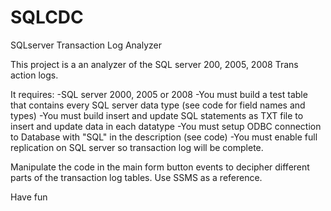 # SQLCDC
SQLserver Transaction Log Analyzer

This project is a an analyzer of the SQL server 200, 2005, 2008 Trans action logs. 

It requires:
-SQL server  2000, 2005 or 2008
-You must build a test table that contains every SQL server data type (see code for field names and types)
-You must build insert and update SQL statements as TXT file to insert and update data in each datatype
-You must setup ODBC connection to Database with "SQL" in the description (see code)
-You must enable full replication on SQL server so transaction log will be complete.

Manipulate the code in the main form button events to decipher different parts of the transaction log tables.
Use SSMS as a reference.

Have fun
